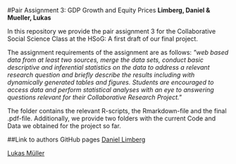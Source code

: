 #Pair Assignment 3: GDP Growth and Equity Prices
**Limberg, Daniel & Mueller, Lukas**

In this repository we provide the pair assignment 3 for the Collaborative Social Science Class at the HSoG: A first draft of our final project. 

The assignment requirements of the assignment are as follows: *"web based data from at least two sources, merge the data sets, conduct basic descriptive and inferential statistics on the data to address a relevant research question and briefly describe the results including with dynamically generated tables and figures. Students are encouraged to access data and perform statistical analyses with an eye to answering questions relevant for their Collaborative Research Project."*

The folder contains the relevant R-scripts, the Rmarkdown-file and the final .pdf-file. Additionally, we provide two folders with the current Code and Data we obtained for the project so far.

##Link to authors GitHub pages
[Daniel Limberg](https://github.com/DanielLimberg)

[Lukas Müller](https://github.com/LukasMueller89)